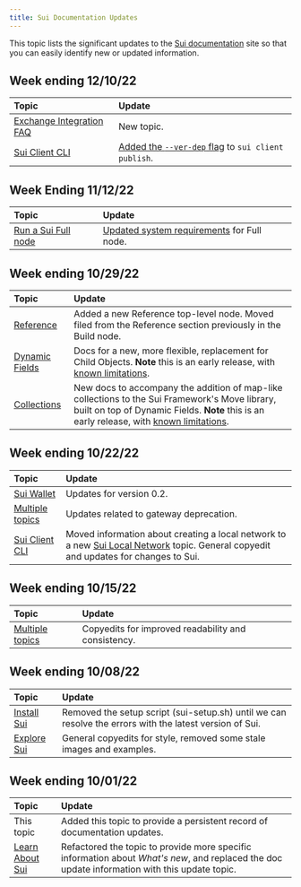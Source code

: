 ```yaml
---
title: Sui Documentation Updates
---
```


This topic lists the significant updates to the [Sui documentation](https://docs.sui.io) site so that you can easily identify new or updated information. 

## Week ending 12/10/22

| Topic | Update | 
| :------ | :------- |
| [Exchange Integration FAQ](../learn/exchange-integration-faq.md) | New topic. |
| [Sui Client CLI](../build/cli-client.md) | [Added the `--ver-dep` flag](https://github.com/MystenLabs/sui/pull/6601) to `sui client publish`. |

## Week Ending 11/12/22

| Topic | Update | 
| :------ | :------- |
| [Run a Sui Full node](../build/fullnode.md) | [Updated system requirements](https://github.com/MystenLabs/sui/pull/6033) for Full node. |

## Week ending 10/29/22

| Topic | Update | 
| :------ | :------- |
| [Reference](../reference) | Added a new Reference top-level node. Moved filed from the Reference section previously in the Build node. |
| [Dynamic Fields](../build/programming-with-objects/ch5-dynamic-fields.md) | Docs for a new, more flexible, replacement for Child Objects.  **Note** this is an early release, with [known limitations](../build/programming-with-objects/ch5-dynamic-fields.md#current-limitations). |
| [Collections](../build/programming-with-objects/ch6-collections.md) | New docs to accompany the addition of map-like collections to the Sui Framework's Move library, built on top of Dynamic Fields. **Note** this is an early release, with [known limitations](../build/programming-with-objects/ch6-collections.md#current-limitations). |

## Week ending 10/22/22

| Topic | Update | 
| :------ | :------- |
| [Sui Wallet](../explore/wallet-browser.md) | Updates for version 0.2. |
| [Multiple topics](https://github.com/MystenLabs/sui/pull/5266) | Updates related to gateway deprecation. |
| [Sui Client CLI](../build/cli-client.md) | Moved information about creating a local network to a new [Sui Local Network](../build/sui-local-network.md) topic. General copyedit and updates for changes to Sui. |

## Week ending 10/15/22

| Topic | Update | 
| :------ | :------- |
| [Multiple topics](https://github.com/MystenLabs/sui/pull/4960/files) | Copyedits for improved readability and consistency. |

## Week ending 10/08/22

| Topic | Update | 
| :------ | :------- |
| [Install Sui](../build/install.md) | Removed the setup script (sui-setup.sh) until we can resolve the errors with the latest version of Sui. |
| [Explore Sui](../explore/index.md) | General copyedits for style, removed some stale images and examples. |

## Week ending 10/01/22

| Topic | Update | 
| :------ | :------- |
| This topic | Added this topic to provide a persistent record of documentation updates. |
| [Learn About Sui](../learn/index.md) | Refactored the topic to provide more specific information about *What's new*, and replaced the doc update information with this update topic. |
